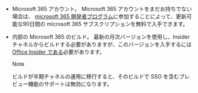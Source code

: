 * Microsoft 365 アカウント。 Microsoft 365 アカウントをまだお持ちでない場合は、 [microsoft 365 開発者プログラム](https://developer.microsoft.com/office/dev-program)に参加することによって、更新可能な90日間の microsoft 365 サブスクリプションを無料で入手できます。 

* 内部の Microsoft 365 のビルド。 最新の月次バージョンを使用し、Insider チャネルからビルドする必要がありますが、このバージョンを入手するには [Office Insider である](https://insider.office.com)必要があります。

    > [!NOTE]
    > ビルドが半期チャネルの運用に移行すると、そのビルドで SSO を含むプレビュー機能のサポートは無効になります。
